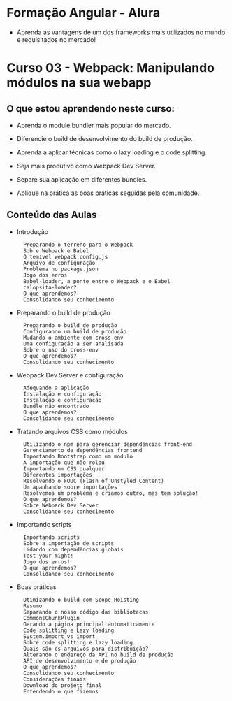 # Formação Angular - Alura
+ Aprenda as vantagens de um dos frameworks mais utilizados no mundo e requisitados no mercado!

# Curso 03 - Webpack: Manipulando módulos na sua webapp

## O que estou aprendendo neste curso:

+ Aprenda o module bundler mais popular do mercado.

+ Diferencie o build de desenvolvimento do build de produção.

+ Aprenda a aplicar técnicas como o lazy loading e o code splitting.

+ Seja mais produtivo como Webpack Dev Server.

+ Separe sua aplicação em diferentes bundles.

+ Aplique na prática as boas práticas seguidas pela comunidade.

## Conteúdo das Aulas

+ Introdução       
        
        Preparando o terreno para o Webpack
        Sobre Webpack e Babel
        O temível webpack.config.js
        Arquivo de configuração
        Problema no package.json
        Jogo dos erros
        Babel-loader, a ponte entre o Webpack e o Babel
        calopsita-loader?
        O que aprendemos?
        Consolidando seu conhecimento

+ Preparando o build de produção 
          
        Preparando o build de produção
        Configurando um build de produção
        Mudando o ambiente com cross-env
        Uma configuração a ser analisada
        Sobre o uso do cross-env
        O que aprendemos?
        Consolidando seu conhecimento

+ Webpack Dev Server e configuração  
        
        Adequando a aplicação
        Instalação e configuração
        Instalação e configuração
        Bundle não encontrado
        O que aprendemos?
        Consolidando seu conhecimento

+ Tratando arquivos CSS como módulos
        
        Utilizando o npm para gerenciar dependências front-end
        Gerenciamento de dependências frontend
        Importando Bootstrap como um módulo
        A importação que não rolou
        Importando um CSS qualquer
        Diferentes importações
        Resolvendo o FOUC (Flash of Unstyled Content)
        Um apanhando sobre importações
        Resolvemos um problema e criamos outro, mas tem solução!
        O que aprendemos?
        Sobre Webpack Dev Server
        Consolidando seu conhecimento

+ Importando scripts
        
        Importando scripts
        Sobre a importação de scripts
        Lidando com dependências globais
        Test your might!
        Jogo dos erros!
        O que aprendemos?
        Consolidando seu conhecimento

+ Boas práticas 


        Otimizando o build com Scope Hoisting
        Resumo
        Separando o nosso código das bibliotecas
        CommonsChunkPlugin
        Gerando a página principal automaticamente
        Code splitting e Lazy loading
        System.import vs import
        Sobre code splitting e lazy loading
        Quais são os arquivos para distribuição?
        Alterando o endereço da API no build de produção
        API de desenvolvimento e de produção
        O que aprendemos?
        Consolidando seu conhecimento
        Considerações finais
        Download do projeto final
        Entendendo o que fizemos

<!-- # Certificado de conclusão

https://cursos.alura.com.br/certificate/542a45d4-95ed-4482-b677-97bb73731cb5

![certificado](certificate-alura.png) -->